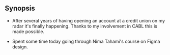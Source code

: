 ## Synopsis

* After several years of having opening an account at a credit union on my radar it's finally happening. Thanks to my involvement in CABL this is made possible.

* Spent some time today going through Nima Tahami's course on Figma design.
